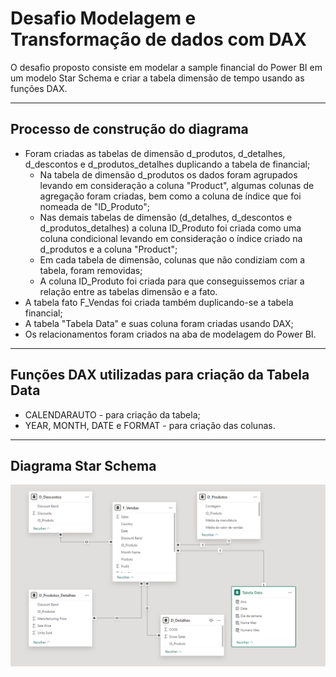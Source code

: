 # Desafio Modelagem e Transformação de dados com DAX

O desafio proposto consiste em modelar a sample financial do Power BI em um modelo Star Schema e criar a tabela dimensão de tempo usando as funções DAX.

---
## Processo de construção do diagrama

- Foram criadas as tabelas de dimensão d_produtos, d_detalhes, d_descontos e d_produtos_detalhes duplicando a tabela de financial;
    - Na tabela de dimensão d_produtos os dados foram agrupados levando em consideração a coluna "Product", algumas colunas de agregação foram criadas, bem como a coluna de índice que foi nomeada de "ID_Produto";
    - Nas demais tabelas de dimensão (d_detalhes, d_descontos e d_produtos_detalhes) a coluna ID_Produto foi criada como uma coluna condicional levando em consideração o índice criado na d_produtos e a coluna "Product";
    - Em cada tabela de dimensão, colunas que não condiziam com a tabela, foram removidas;
    - A coluna ID_Produto foi criada para que conseguissemos criar a relação entre as tabelas dimensão e a fato.
- A tabela fato F_Vendas foi criada também duplicando-se a tabela financial;
- A tabela "Tabela Data" e suas coluna foram criadas usando DAX;
- Os relacionamentos foram criados na aba de modelagem do Power BI.

---
## Funções DAX utilizadas para criação da Tabela Data

- CALENDARAUTO - para criação da tabela;
- YEAR, MONTH, DATE e FORMAT - para criação das colunas.

---
## Diagrama Star Schema

<p align="center" alt="Diagrama Entidade Relacionamento Universidade">
<img 
    src="https://github.com/talitachobits/power-bi/blob/main/Modelagem%20e%20Transforma%C3%A7%C3%A3o%20de%20dados%20com%20DAX/StarSchemaFinancial.png"
    width="800"  
/>
</p>
